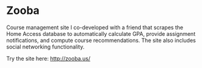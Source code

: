 # Zooba
Course management site I co-developed with a friend that scrapes the Home Access database to automatically calculate GPA, provide assignment notifications, and compute course recommendations. The site also includes social networking functionality.

Try the site here: http://zooba.us/
